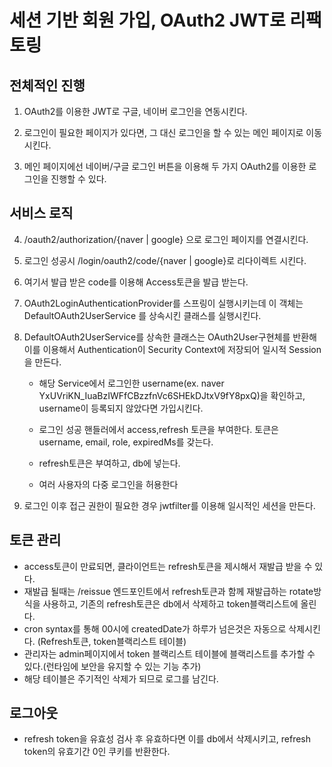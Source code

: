 
# 세션 기반 회원 가입, OAuth2 JWT로 리팩토링

## 전체적인 진행

1. OAuth2를 이용한 JWT로 구글, 네이버 로그인을 연동시킨다.

2. 로그인이 필요한 페이지가 있다면, 그 대신 로그인을 할 수 있는 메인 페이지로 이동 시킨다.

3. 메인 페이지에선 네이버/구글 로그인 버튼을 이용해 두 가지 OAuth2를 이용한 로그인을 진행할 수 있다.

## 서비스 로직

4. /oauth2/authorization/{naver | google} 으로 로그인 페이지를 연결시킨다.

5. 로그인 성공시 /login/oauth2/code/{naver | google}로 리다이렉트 시킨다.

6. 여기서 발급 받은 code를 이용해 Access토큰을 발급 받는다.

7. OAuth2LoginAuthenticationProvider를 스프링이 실행시키는데 이 객체는 DefaultOAuth2UserService 를 상속시킨 클래스를 실행시킨다.

8. DefaultOAuth2UserService를 상속한 클래스는 OAuth2User구현체를 반환해 이를 이용해서 Authentication이 Security Context에 저장되어 일시적 Session을 만든다. 

    - 해당 Service에서 로그인한 username(ex. naver YxUVriKN_IuaBzIWFfCBzzfnVc6SHEkDJtxV9fY8pxQ)을 확인하고, username이 등록되지 않았다면 가입시킨다.

    - 로그인 성공 핸들러에서 access,refresh 토큰을 부여한다. 토큰은 username, email, role, expiredMs를 갖는다.

    - refresh토큰은 부여하고, db에 넣는다.

    - 여러 사용자의 다중 로그인을 허용한다

9. 로그인 이후 접근 권한이 필요한 경우 jwtfilter를 이용해 일시적인 세션을 만든다.


## 토큰 관리

- access토큰이 만료되면, 클라이언트는 refresh토큰을 제시해서 재발급 받을 수 있다.
- 재발급 될때는 /reissue 엔드포인트에서 refresh토큰과 함께 재발급하는 rotate방식을 사용하고, 기존의 
refresh토큰은 db에서 삭제하고 token블랙리스트에 올린다.
- cron syntax를 통해 00시에 createdDate가 하루가 넘은것은 자동으로 삭제시킨다. (Refresh토큰, token블랙리스트 테이블)
- 관리자는 admin페이지에서 token 블랙리스트 테이블에 블랙리스트를 추가할 수 있다.(런타임에 보안을 유지할 수 있는 기능 추가)
- 해당 테이블은 주기적인 삭제가 되므로 로그를 남긴다.


## 로그아웃

- refresh token을 유효성 검사 후 유효하다면 이를 db에서 삭제시키고, refresh token의 유효기간 0인 쿠키를 반환한다.